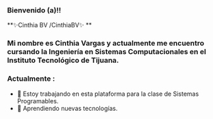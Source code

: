 ### Bienvenido (a)!!


**✨Cinthia BV /CinthiaBV✨ ** 


### Mi nombre es Cinthia Vargas y actualmente me encuentro cursando la Ingeniería en Sistemas Computacionales en el Instituto Tecnológico de Tijuana. 


### Actualmente :

- 🔭 Estoy trabajando en esta plataforma para la clase de Sistemas Programables.
- 🌱 Aprendiendo nuevas tecnologías.
